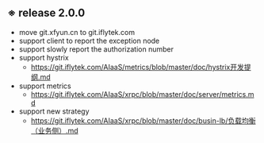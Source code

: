 ## ※ release 2.0.0 ##

- move git.xfyun.cn to git.iflytek.com
- support client to report the exception node
- support slowly report the authorization number
- support hystrix
	- https://git.iflytek.com/AIaaS/metrics/blob/master/doc/hystrix开发提纲.md
- support metrics
	- https://git.iflytek.com/AIaaS/xrpc/blob/master/doc/server/metrics.md
- support new strategy
	- https://git.iflytek.com/AIaaS/xrpc/blob/master/doc/busin-lb/负载均衡（业务侧）.md